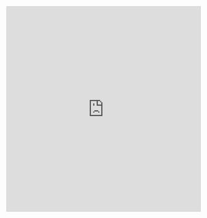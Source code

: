 <iframe 
  class="airtable-embed" 
  src="https://airtable.com/embed/shrzqCTzOmdzsFYQW?backgroundColor=yellow" 
  frameborder="0" 
  onmousewheel="" 
  width="100%" 
  height="533" 
  style="background: transparent; border: 1px solid #ccc;">
</iframe>
